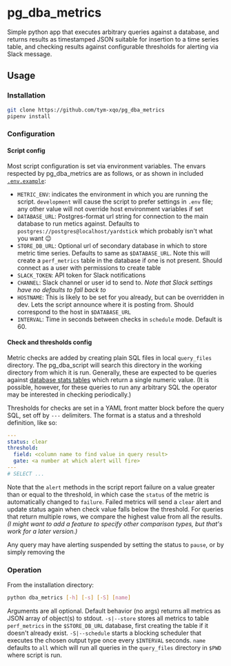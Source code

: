 # pg_dba_metrics

Simple python app that executes arbitrary queries against a database, and returns results as timestamped JSON suitable for insertion to a time series table, and checking results against configurable thresholds for alerting via Slack message.

## Usage

### Installation

``` bash
git clone https://github.com/tym-xqo/pg_dba_metrics
pipenv install
```

### Configuration

#### Script config

Most script configuration is set via environment variables. The envars respected by pg_dba_metrics are as follows, or as shown in included [`.env.example`](.env_example):

- `METRIC_ENV`: indicates the environment in which you are running the script. `development` will cause the script to prefer settings in `.env` file; any other value will not override host environment variables if set
- `DATABASE_URL`: Postgres-format url string for connection to the main database to run metics against. Defaults to `postgres://postgres@localhost/yardstick` which probably isn't what you want 😉
- `STORE_DB_URL`: Optional url of secondary database in which to store metric time series. Defaults to same as `$DATABASE_URL`. Note this will create a `perf_metrics` table in the database if one is not present. Should connect as a user with permissions to create table
- `SLACK_TOKEN`: API token for Slack notifications
- `CHANNEL`: Slack channel or user id to send to. _Note that Slack settings have no defaults to fall back to_
- `HOSTNAME`: This is likely to be set for you already, but can be overridden in dev. Lets the script announce where it is posting from. Should correspond to the host in `$DATABASE_URL`
- `INTERVAL`: Time in seconds between checks in `schedule` mode. Default is 60.

#### Check and thresholds config

Metric checks are added by creating plain SQL files in local `query_files` directory. The pg_dba_script will search this directory in the working directory from which it is run. Generally, these are expected to be queries against [database stats tables](https://www.postgresql.org/docs/current/monitoring-stats.html) which return a single numeric value. (It is possible, however, for these queries to run any arbitrary SQL the operator may be interested in checking periodically.)

Thresholds for checks are set in a YAML front matter block before the query SQL, set off by `---` delimiters. The format is a status and a threshold definition, like so:

``` yaml
---
status: clear
threshold:
  field: <column name to find value in query result>
  gate: <a number at which alert will fire>
---
# SELECT ...

```

Note that the `alert` methods in the script report failure on a value greater than or equal to the threshold, in which case the `status` of the metric is automatically changed to `failure`. Failed metrics will send a `clear` alert and update status again when check value falls below the threshold. For queries that return multiple rows, we compare the highest value from all the results. _(I might want to add a feature to specify other comparison types, but that's work for a later version.)_

Any query may have alerting suspended by setting the status to `pause`, or by simply removing the 

### Operation

From the installation directory:

``` bash
python dba_metrics [-h] [-s] [-S] [name]
```

Arguments are all optional. Default behavior (no args) returns all metrics as JSON array of object(s) to stdout. `-s|--store` stores all metrics to table `perf_metrics` in the `$STORE_DB_URL` database, first creating the table if it doesn't already exist. `-S|--schedule` starts a blocking scheduler that executes the chosen output type once every `$INTERVAL` seconds. `name` defaults to `all` which will run all queries in the `query_files` directory in `$PWD` where script is run.
